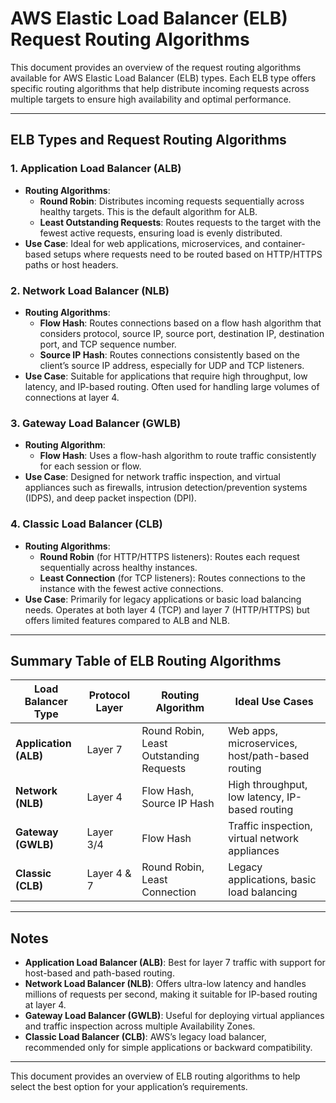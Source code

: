 # AWS Elastic Load Balancer (ELB) Request Routing Algorithms

This document provides an overview of the request routing algorithms available for AWS Elastic Load Balancer (ELB) types. Each ELB type offers specific routing algorithms that help distribute incoming requests across multiple targets to ensure high availability and optimal performance.

---

## ELB Types and Request Routing Algorithms

### 1. Application Load Balancer (ALB)
- **Routing Algorithms**:
  - **Round Robin**: Distributes incoming requests sequentially across healthy targets. This is the default algorithm for ALB.
  - **Least Outstanding Requests**: Routes requests to the target with the fewest active requests, ensuring load is evenly distributed.
- **Use Case**: Ideal for web applications, microservices, and container-based setups where requests need to be routed based on HTTP/HTTPS paths or host headers.

### 2. Network Load Balancer (NLB)
- **Routing Algorithms**:
  - **Flow Hash**: Routes connections based on a flow hash algorithm that considers protocol, source IP, source port, destination IP, destination port, and TCP sequence number.
  - **Source IP Hash**: Routes connections consistently based on the client’s source IP address, especially for UDP and TCP listeners.
- **Use Case**: Suitable for applications that require high throughput, low latency, and IP-based routing. Often used for handling large volumes of connections at layer 4.

### 3. Gateway Load Balancer (GWLB)
- **Routing Algorithm**:
  - **Flow Hash**: Uses a flow-hash algorithm to route traffic consistently for each session or flow.
- **Use Case**: Designed for network traffic inspection, and virtual appliances such as firewalls, intrusion detection/prevention systems (IDPS), and deep packet inspection (DPI).

### 4. Classic Load Balancer (CLB)
- **Routing Algorithms**:
  - **Round Robin** (for HTTP/HTTPS listeners): Routes each request sequentially across healthy instances.
  - **Least Connection** (for TCP listeners): Routes connections to the instance with the fewest active connections.
- **Use Case**: Primarily for legacy applications or basic load balancing needs. Operates at both layer 4 (TCP) and layer 7 (HTTP/HTTPS) but offers limited features compared to ALB and NLB.

---

## Summary Table of ELB Routing Algorithms

| Load Balancer Type       | Protocol Layer | Routing Algorithm              | Ideal Use Cases                                      |
|--------------------------|----------------|--------------------------------|------------------------------------------------------|
| **Application (ALB)**    | Layer 7        | Round Robin, Least Outstanding Requests | Web apps, microservices, host/path-based routing |
| **Network (NLB)**        | Layer 4        | Flow Hash, Source IP Hash      | High throughput, low latency, IP-based routing       |
| **Gateway (GWLB)**       | Layer 3/4      | Flow Hash                      | Traffic inspection, virtual network appliances       |
| **Classic (CLB)**        | Layer 4 & 7    | Round Robin, Least Connection  | Legacy applications, basic load balancing            |

---

## Notes
- **Application Load Balancer (ALB)**: Best for layer 7 traffic with support for host-based and path-based routing.
- **Network Load Balancer (NLB)**: Offers ultra-low latency and handles millions of requests per second, making it suitable for IP-based routing at layer 4.
- **Gateway Load Balancer (GWLB)**: Useful for deploying virtual appliances and traffic inspection across multiple Availability Zones.
- **Classic Load Balancer (CLB)**: AWS’s legacy load balancer, recommended only for simple applications or backward compatibility.

---

This document provides an overview of ELB routing algorithms to help select the best option for your application’s requirements.
